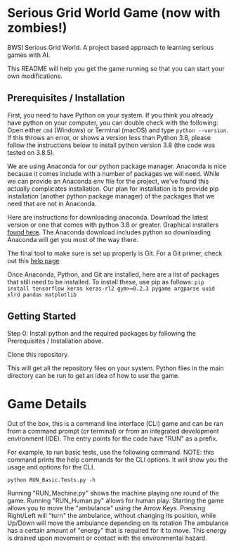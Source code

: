 # Serious Grid World Game (now with zombies!)

BWSI Serious Grid World. A project based approach to learning serious games with AI.

This README will help you get the game running so that you can start your own modifications.

## Prerequisites / Installation

First, you need to have Python on your system. If you think you already have python on your computer, you can double
check with the following: Open either `cmd` (Windows) or Terminal (macOS) and type `python --version`. 
If this throws an error, or shows a version less than Python 3.8, please follow the instructions below to install 
python version 3.8 (the code was tested on 3.8.5).

We are using Anaconda for our python package manager. Anaconda is nice because it comes include with a number of 
packages we will need. While we can provide an Anaconda env file for the project, we've found this actually complicates 
installation. Our plan for installation is to provide pip installation (another python package manager) of the 
packages that we need that are not in Anaconda.

Here are instructions for downloading anaconda. Download the latest version or one that comes with python 3.8 or greater.
Graphical installers [found here](https://www.anaconda.com/products/individual). The Anaconda download includes 
python so downloading Anaconda will get you most of the way there.

The final tool to make sure is set up properly is Git. For a Git primer, 
check out this [help page](https://docs.github.com/en/github/getting-started-with-github/set-up-git)

Once Anaconda, Python, and Git are installed, here are a list of packages that still need to be installed. To install 
these, use pip as follows:
`pip install tensorflow keras keras-rl2 gym>=0.2.3 pygame argparse uuid xlrd pandas matplotlib`

## Getting Started
Step 0: Install python and the required packages by following the Prerequisites / Installation above.

Clone this repository.

This will get all the repository files on your system. Python files in the main directory can be run to get
an idea of how to use the game.

# Game Details
Out of the box, this is a command line interface (CLI) game and can be ran from a command prompt (or terminal) or 
from an integrated development environment (IDE). The entry points for the code have "RUN" as a prefix.

For example, to run basic tests, use the following command. NOTE: this command prints the help commands
for the CLI options. It will show you the usage and options for the CLI.
```
python RUN_Basic.Tests.py -h
```

Running "RUN_Machine.py" shows the machine playing one round of the game.
Running "RUN_Human.py" allows for human play. Starting the game allows you to move the "ambulance" using the Arrow Keys.
Pressing Right/Left will "turn" the ambulance, without changing its position, while Up/Down will move the ambulance depending on its rotation
The ambulance has a certain amount of "energy" that is required for it to move. This energy is drained upon movement or contact with the environmental hazard.

